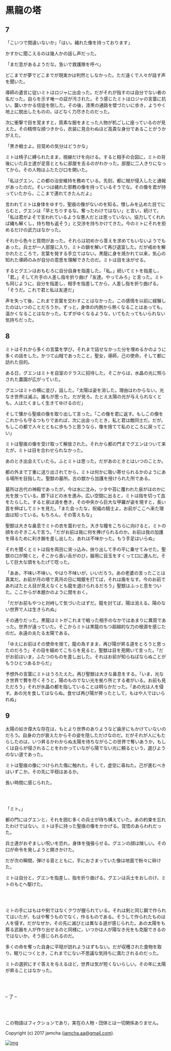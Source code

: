 # 黒龍の塔

## 7

「こいつで間違いないか」「はい。穢れた像を持っております」  

かすかに聞こえるのは幾人かの話し声だった。  

「まだ息があるようだな。急いで救護隊を呼べ」  

どこまでが夢でどこまでが現実かは判然としなかった。ただ遠くで人々が話す声を聞いた。  

導師の遺言に従いミトはロジャに出会った。だがそれが指すのは自分でない者の名だった。自らを示す唯一の証が汚された。そう感じたミトはロジャの言葉に抗い，襲いかかる信徒を倒した。その後，漆黒の通路を壁づたいに歩き，ようやく地上に脱出したものの，ほどなく力尽きたのだった。  

次に衝撃で目を覚ますと，質素な服をまとった人物が机ごしに座っているのが見えた。その精悍な顔つきから，衣装に見合わぬほど高貴な身分であることがうかがえた。  

「黒き戦士よ。目覚めの気分はどうかな」  

ミトは椅子に縛られたまま，視線だけを向ける。すると相手の合図に，ミトの背後にいた兵士達が足音とともに部屋を去るのがわかった。部屋に二人きりになってから，その人物はふたたび口を開いた。  

「私はグエン。この都の治安維持を務めている。先刻，都に賊が侵入したと通報があったのだ。そいつは穢れた邪教の像を持っているそうでな。その像を君が持っていたから，ここまで連れてきたんだよ」  

言われてミトは身体をゆすり，聖痕の像がないのを知る。憎しみを込めた目でにらむと，グエンは「早とちりするな。奪ったわけではない」と言い，続けて，「私は君がよそで言われているような悪人だとは思っていない。協力してくれれば縄も解くし，持ち物も返そう」と交渉を持ちかけてきた。今のミトにそれを拒めるだけの武力はなかった。  

それから色々と質問があった。それらは初めから答えを求めてもいないようでもあった。兵士が一人部屋に入り，ミトの鎖を解いて再び退室した。だが戒めを解かれたところで，言葉を発する手立てはない。黒龍に身を焼かれて以来，気心の知れた導師のみが自分の意思を理解できたのだ。ミトは目を泳がせる。  

するとグエンはおもむろに自分自身を指差した。「私。」続いてミトを指差し，「君。」そして片手の人差し指を折り曲げ「友達。やってみろ」と言った。ミトも同じように，自分を指差し，相手を指差してから，人差し指を折り曲げる。「そうだ。これで君と私は友達だ」  

声を失って後，これまで言葉を交わすことはなかった。この感情を以前に経験したのはいつのことだろうか。ずっと，身体の内側から熱くなることはあっても，温かくなることはなかった。むずがゆくなるような，いてもたってもいられない気持ちだった。  

## 8

ミトはそれから多くの言葉を学び，それまで話せなかった分を埋めるかのように多くの話をした。かつて山賊であったこと，聖女，導師，己の使命，そして都に訪れた目的。  

ある日，グエンはミトを自室のテラスに招待した。そこからは，水晶の光に照らされた農園が広がっていた。  

グエンはミトの横に並び，話した。「太陽は姿を消した。理由はわからない。光なき世界は滅ぶ。誰もが思った。だが見ろ。たとえ太陽の光が与えられなくとも，人はたくましく生きてゆけるのだ」  

そして懐から聖痕の像を取り出して言った。「この像を君に返す。もしこの像をこれからも守るつもりであれば，次に出会ったとき，私と君は敵同士だ。だが，もしこの都で人々とともに歩もうと思うなら，像を捨てて私のところに戻ってこい」  

ミトは聖痕の像を受け取って解放された。それから都の門までグエンはついて来たが，ミトは目を合わせられなかった。  

あのとき出会えていたら。ふとミトは思った。だがあのときとはいつのことか。  

都の外まで丁重に送り出されてから，ミトは何かに吸い寄せられるかのようにある場所を目指した。聖獣の墓所。古の獣から加護を授けられた所である。  

墓所は古代の神殿であったが，今は水に沈み，ツタや苔に覆われた泉がほのかに光を放っている。膝下ほどの水を進み，広い空間に出ると，ミトは指を切って血をたらした。すると泉は渦を巻き，その中央から巨大な甲羅が姿を現すと，長い首を伸ばしてミトを見た。「また会ったな，祝福の騎士よ。お前がここへ来た理由は知っている。もちろん，その答えもな」  

聖獣は大きな鼻息でミトの衣を震わせた。大きな瞳をこちらに向けると，ミトの顔をのぞきこんで言う。「だがお前は我に何を捧げられるのか。お前は我の加護を得るために利き腕を差し出した。あれは不味かった。もう手足はいらぬ」  

それを聞くとミトは指を両目に突っ込み，抉り出して手の平に乗せてみせた。聖獣の口が開くと，そこから長い舌がのび，器用に目玉をすくって口に運んだ。そして巨大な頭をもたげて唸った。  

「ああ，不味い不味い。やはり不味いが，いいだろう。あの老婆の言ったことは真実だ。お前が月の塔で真月の日に暗銀を打てば，それは盾をなす。今のお前であればたとえ目が見えなくとも龍を退けられるだろう」聖獣はふっと息をついた。ここからが本題かのように間をおく。  

「だがお前もやつと対峙して気づいたはずだ。龍を討てば，陽は消える。陽のない世界で人は生きられぬ」  

その通りだった。黒龍はミトがこれまで戦った相手のなかではあまりに異質であった。世界が違っていた。そこからミトは黒龍のもつ超越的な力の根源を感じたのだ。永遠の炎たる太陽である。  

「ゆえにお前はその使命を捨て，龍の為すまま，再び陽が昇る道をとろうと思ったのだろう」その目を細めてこちらを見ると，聖獣は目を見開いて言った。「だがお前はいま，ふたつのものを差し出した。それはお前が知らねばならぬことがもうひとつあるからだ」  

予想外の言葉にミトはうろたえた。再び聖獣は大きな鼻息をする。「いま，光なき世界で贅を尽くそうと，陽のものでない光を拠り所とする者がいる。お前も見ただろう」それが水晶の都を指していることは明らかだった。「あの光は人を侵す。あの光を食してはならぬ。食せば再び陽が昇ったとして，もはや人ではいられぬ」  

## 9

太陽の如き偉大な存在は，もとより世界のありようなど歯牙にもかけていないのだろう。自身の力が衰えたからその姿を隠しただけなのだ。だがそれが人にもたらしたのは，いつ昇るかわからぬ太陽を待ちながらこの世界で奪いあうか，もしくは自らが侵されることをわかっていながら陽でない光に頼るという，選びようのない道であった。  

ミトは聖痕の像につけられた傷に触れた。そして，虚空に尋ねた。己が進むべきはいずこか。その先に平穏はあるか。  

長い時間に感じられた。  

<br>  

<br>  

「ミト。」  

都の門にはグエンと，それを囲む多くの兵士が待ち構えていた。あの約束を忘れたわけではない。ミトは手に持った聖痕の像をかかげる。覚悟のあらわれだった。  

兵士達がおぞましい呪いを恐れ，身体を強張らせる。グエンの顔は険しい。その口が命令を発しようと開きかけた。  

だが次の瞬間，弾ける音とともに，手におさまっていた像は地面で粉々に砕けた。  

ミトは自分と，グエンを指差し，指を折り曲げる。グエンは兵士をおしのけ，ミトのもとへ駆けた。  

<br>  

<br>  

ミトの手にはもはや剣ではなくクワが握られている。それは剣と同じ鋼で作られてはいたが，もはや奪うものでなく，作るものである。そうして作られたものは人を侵す。だがなぜか，その先に滅びとは異なる道が感じられた。あの太陽をも葬る武器を人が作り出せるのと同様に，いつかは人が陽なき光をも克服できるのではないか。そう感じられるのだ。  

多くの命を奪った自身に平穏が訪れようはずもない。だが収穫された食物を取り，眠りにつくとき，これまでにない不思議な気持ちに満たされるのだった。  

ミトの選択にすぐ答えを与えるほど，世界は気が短くないらしい。その年に太陽が昇ることはなかった。  

<br>  

<br>  

&#x2013; 了 &#x2013;  

<br>  
<br>  

この物語はフィクションであり，実在の人物・団体とは一切関係ありません。  

Copyright (c) 2017 jamcha (jamcha.aa@gmail.com).  

[![img](http://i.creativecommons.org/l/by-nc-sa/4.0/88x31.png)](http://creativecommons.org/licenses/by-nc-sa/4.0/deed)